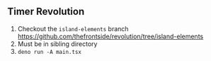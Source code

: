 ## Timer Revolution

1. Checkout the `island-elements` branch https://github.com/thefrontside/revolution/tree/island-elements
2. Must be in sibling directory
3. `deno run -A main.tsx`
